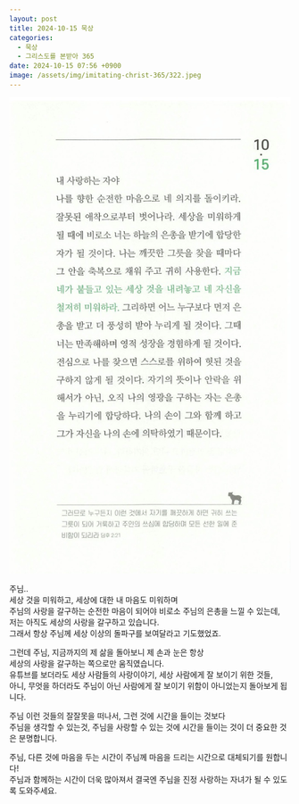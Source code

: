 ```yaml
---
layout: post
title: 2024-10-15 묵상
categories:
  - 묵상
  - 그리스도를 본받아 365
date: 2024-10-15 07:56 +0900
image: /assets/img/imitating-christ-365/322.jpeg
---
```


![image](/assets/img/imitating-christ-365/322.jpeg)

주님..  
세상 것을 미워하고, 세상에 대한 내 마음도 미워하며  
주님의 사랑을 갈구하는 순전한 마음이 되어야 비로소 주님의 은총을 느낄 수 있는데,  
저는 아직도 세상의 사랑을 갈구하고 있습니다.  
그래서 항상 주님께 세상 이상의 돌파구를 보여달라고 기도했었죠.

그런데 주님, 지금까지의 제 삶을 돌아보니 제 손과 눈은 항상  
세상의 사랑을 갈구하는 쪽으로만 움직였습니다.  
유튜브를 보더라도 세상 사람들의 사랑이야기, 세상 사람에게 잘 보이기 위한 것들,  
아니, 무엇을 하더라도 주님이 아닌 사람에게 잘 보이기 위함이 아니었는지 돌아보게 됩니다.

주님 이런 것들의 잘잘못을 떠나서, 그런 것에 시간을 들이는 것보다  
주님을 생각할 수 있는것, 주님을 사랑할 수 있는 것에 시간을 들이는 것이 더 중요한 것은 분명합니다.

주님, 다른 것에 마음을 두는 시간이 주님께 마음을 드리는 시간으로 대체되기를 원합니다!  
주님과 함께하는 시간이 더욱 많아져서 결국엔 주님을 진정 사랑하는 자녀가 될 수 있도록 도와주세요.
